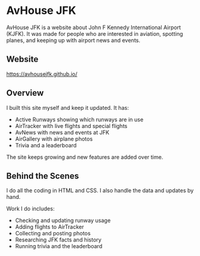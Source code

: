 # AvHouse JFK

AvHouse JFK is a website about John F Kennedy International Airport (KJFK). It was made for people who are interested in aviation, spotting planes, and keeping up with airport news and events.

## Website

https://avhousejfk.github.io/

## Overview

I built this site myself and keep it updated. It has:

- Active Runways showing which runways are in use  
- AirTracker with live flights and special flights  
- AvNews with news and events at JFK  
- AirGallery with airplane photos  
- Trivia and a leaderboard

The site keeps growing and new features are added over time.

## Behind the Scenes

I do all the coding in HTML and CSS. I also handle the data and updates by hand.  

Work I do includes:  

- Checking and updating runway usage  
- Adding flights to AirTracker  
- Collecting and posting photos  
- Researching JFK facts and history  
- Running trivia and the leaderboard
